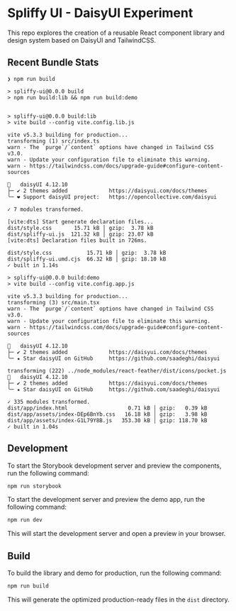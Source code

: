 # Spliffy UI - DaisyUI Experiment

This repo explores the creation of a reusable React component library and design system based on DaisyUI and TailwindCSS. 


## Recent Bundle Stats

```
❯ npm run build     

> spliffy-ui@0.0.0 build
> npm run build:lib && npm run build:demo


> spliffy-ui@0.0.0 build:lib
> vite build --config vite.config.lib.js

vite v5.3.3 building for production...
transforming (1) src/index.ts
warn - The `purge`/`content` options have changed in Tailwind CSS v3.0.
warn - Update your configuration file to eliminate this warning.
warn - https://tailwindcss.com/docs/upgrade-guide#configure-content-sources

🌼   daisyUI 4.12.10
├─ ✔︎ 2 themes added             https://daisyui.com/docs/themes
╰─ ❤︎ Support daisyUI project:   https://opencollective.com/daisyui

✓ 7 modules transformed.

[vite:dts] Start generate declaration files...
dist/style.css       15.71 kB │ gzip:  3.78 kB
dist/spliffy-ui.js  121.32 kB │ gzip: 23.07 kB
[vite:dts] Declaration files built in 726ms.

dist/style.css           15.71 kB │ gzip:  3.78 kB
dist/spliffy-ui.umd.cjs  66.32 kB │ gzip: 18.10 kB
✓ built in 1.14s

> spliffy-ui@0.0.0 build:demo
> vite build --config vite.config.app.js

vite v5.3.3 building for production...
transforming (3) src/main.tsx
warn - The `purge`/`content` options have changed in Tailwind CSS v3.0.
warn - Update your configuration file to eliminate this warning.
warn - https://tailwindcss.com/docs/upgrade-guide#configure-content-sources

🌼   daisyUI 4.12.10
├─ ✔︎ 2 themes added             https://daisyui.com/docs/themes
╰─ ★ Star daisyUI on GitHub     https://github.com/saadeghi/daisyui

transforming (222) ../node_modules/react-feather/dist/icons/pocket.js
🌼   daisyUI 4.12.10
├─ ✔︎ 2 themes added             https://daisyui.com/docs/themes
╰─ ★ Star daisyUI on GitHub     https://github.com/saadeghi/daisyui

✓ 335 modules transformed.
dist/app/index.html                   0.71 kB │ gzip:   0.39 kB
dist/app/assets/index-DEp6BnYb.css   16.18 kB │ gzip:   3.98 kB
dist/app/assets/index-G1L79Y8B.js   353.30 kB │ gzip: 118.70 kB
✓ built in 1.04s
```

## Development

To start the Storybook development server and preview the components, run the following command:

```sh
npm run storybook
```


To start the development server and preview the demo app, run the following command:

```sh
npm run dev
```


This will start the development server and open a preview in your browser.

## Build

To build the library and demo for production, run the following command:

```sh
npm run build
```

This will generate the optimized production-ready files in the `dist` directory.

